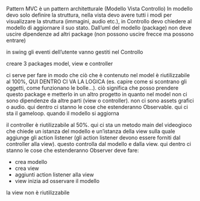 Pattern MVC è un pattern architetturale (Modello Vista Controllo)
In modello devo solo definire la struttura, nella vista devo avere tutti i modi per visualizzare la struttura (immagini, audio etc.), in Controllo devo chiedere al modello di aggiornare il suo stato. Dall’uml del modello (package) non deve uscire dipendenze ad altri package (non possono uscire frecce ma possono entrare)

in swing gli eventi dell’utente vanno gestiti nel Controllo

creare 3 packages model, view e controller

ci serve per fare in modo che ciò che è contenuto nel model è riutilizzabile al 100%, QUI DENTRO CI VA LA LOGICA (es. capire come si scontrano gli oggetti, come funzionano le bolle…). ciò significa che posso prendere questo package e metterlo in un altro progetto in quanto nel model non ci sono dipendenze da altre parti (view o controller). non ci sono assets grafici o audio. qui dentro ci stanno le cose che estenderanno Observable. qui ci sta il gameloop. quando il modello si aggiorna

il controller è riutilizzabile al 50%. qui ci sta un metodo main del videogioco che chiede un istanza del modello e un’istanza della view sulla quale aggiunge gli action listener (gli action listener devono essere forniti dal controller alla view). questo controlla dal modello e dalla view. qui dentro ci stanno le cose che estenderanno Observer
deve fare:
- crea modello
- crea view
- aggiunti action listener alla view
- view inizia ad osservare  il modello

la view non è riutilizzabile
